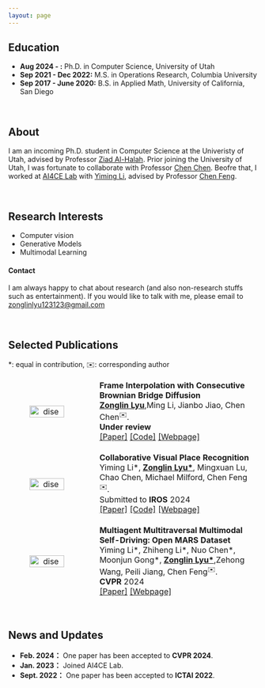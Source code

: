 ```yaml
---
layout: page
---
```


## Education
- **Aug 2024 - :** Ph.D. in Computer Science, University of Utah
- **Sep 2021 - Dec 2022:** M.S. in Operations Research, Columbia University
- **Sep 2017 - June 2020:** B.S. in Applied Math, University of California, San Diego

<br>

## About

I am an incoming Ph.D. student in Computer Science at the Univeristy of Utah, advised by Professor [Ziad Al-Halah](https://users.cs.utah.edu/~ziad/). Prior joining the University of Utah, I was fortunate to collaborate with Professor [Chen Chen](https://www.crcv.ucf.edu/chenchen/). Beofre that, I worked at [AI4CE Lab](https://ai4ce.github.io/) with [Yiming Li](https://yimingli-page.github.io/), advised by Professor [Chen Feng](https://scholar.google.com/citations?user=YeG8ZM0AAAAJ&hl=en). 


<br>

## Research Interests

* Computer vision
* Generative Models
* Multimodal Learning

#### Contact
I am always happy to chat about research (and also non-research stuffs such as entertainment). If you would like to talk with me, please email to zonglinlyu123123@gmail.com

<br>

## Selected Publications
*: equal in contribution, ✉️: corresponding author

<table style="width:100%;border:0px;border-spacing:0px;border-collapse:separate;margin-right:auto;margin-left:auto;">
  <tbody>
    <tr>
      <td style="margin:5px;padding:5px;width:35%;max-width:90%" align="center" class="image-wrapper">
        <img style="margin:1px;padding-right:20px;width:65%;max-width:100%" src="https://zonglinl.github.io/images/BB.png" alt="dise"> 
      </td>
      <td width="75%" valign="center" class="text-wrapper"> 
          <papertitle>
            <strong>
              	Frame Interpolation with Consecutive Brownian Bridge Diffusion
            </strong>
          </papertitle>
          <br>
          <strong><u>Zonglin Lyu</u></strong>,Ming Li, Jianbo Jiao, Chen Chen<sup>✉️</sup>.
          <br>  
          <strong>Under review</strong>
          <br>
          <a href="https://arxiv.org/pdf/2405.05953" class="custom-link—paper">[Paper]</a>
          <a href="https://github.com/ZonglinL/ConsecutiveBrownianBridge" class="custom-link—code">[Code]</a>
          <a href="https://zonglinl.github.io/videointerp/" class="custom-link—project">[Webpage]</a>
      </td>
    </tr>

  </tbody>
</table>


<table style="width:100%;border:0px;border-spacing:0px;border-collapse:separate;margin-right:auto;margin-left:auto;">
  <tbody>
    <tr>
      <td style="margin:5px;padding:5px;width:35%;max-width:90%" align="center" class="image-wrapper">
        <img style="margin:1px;padding-right:20px;width:65%;max-width:100%" src="https://zonglinl.github.io/images/CoVPR.jpg" alt="dise"> 
      </td>
      <td width="75%" valign="center" class="text-wrapper"> 
          <papertitle>
            <strong>
              Collaborative Visual Place Recognition
            </strong>
          </papertitle>
          <br>
          Yiming Li*, <strong><u>Zonglin Lyu*</u></strong>, Mingxuan Lu, Chao Chen, Michael Milford, Chen Feng<sup>✉️</sup>.
          <br>  
          Submitted to <strong>IROS</strong> 2024
          <br>
          <a href="https://arxiv.org/abs/2310.05541" class="custom-link—paper">[Paper]</a>
          <a href="https://github.com/ai4ce/CoVPR" class="custom-link—code">[Code]</a>
          <a href="https://ai4ce.github.io/CoVPR/" class="custom-link—project">[Webpage]</a>
      </td>
    </tr>

  </tbody>
</table>



<table style="width:100%;border:0px;border-spacing:0px;border-collapse:separate;margin-right:auto;margin-left:auto;">
  <tbody>
    <tr>
      <td style="margin:5px;padding:5px;width:35%;max-width:90%" align="center" class="image-wrapper">
        <img style="margin:1px;padding-right:20px;width:65%;max-width:100%" src="https://zonglinl.github.io/images/MARS.png" alt="dise"> 
      </td>
      <td width="75%" valign="center" class="text-wrapper"> 
          <papertitle>
            <strong>
              	Multiagent Multitraversal Multimodal Self-Driving: Open MARS Dataset
            </strong>
          </papertitle>
          <br>
          Yiming Li*, Zhiheng Li*, Nuo Chen*, Moonjun Gong*, <strong><u>Zonglin Lyu*</u></strong>,Zehong Wang, Peili Jiang, Chen Feng<sup>✉️</sup>.
          <br>  
          <strong>CVPR</strong> 2024
          <br>
          <a href="https://openreview.net/pdf?id=VIxV4gwd03" class="custom-link—paper">[Paper]</a>
          <a href="https://ai4ce.github.io/MARS" class="custom-link—project">[Webpage]</a>
      </td>
    </tr>

  </tbody>
</table>

<br>

## News and Updates
- **Feb. 2024：** One paper has been accepted to **CVPR 2024**.
- **Jan. 2023：** Joined AI4CE Lab.
- **Sept. 2022：** One paper has been accepted to **ICTAI 2022**.


<br>

